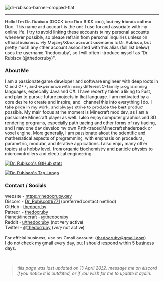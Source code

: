 ![dr-rubisco-banner-cropped-flat](https://user-images.githubusercontent.com/76263371/169357861-c368b75f-df2f-4654-b1eb-8074aea51867.png)

---

Hello! I'm Dr. Rubisco (DOCK-tore Roo-BISS-coe), but my friends call me Doc. This name and account is the one I use for and associate with my online life. I try to avoid linking these accounts to my personal accounts whenever possible, so please refrain from personal inquiries unless on official buisness. My Mojang/Xbox account username is Dr_Rubisco, but pretty much any other account associated with this alias (full list below) uses the username 'thedocruby', so I will often introduce myself as "Dr. Rubisco (@thedocruby)". 

### About Me
I am a passionate game developer and software engineer with deep roots in C and C++, and experience with many different C-family programming languages, especially Java and C#. I have recently taken a liking to Rust, and plan to pursue future projects in that language. I am motivated by a core desire to create and inspire, and I channel this into everything I do. I take pride in my work, and always strive to produce the best product possible. My main focus at the moment is Minecraft mod dev, as I am a passionate Minecraft player as well. I also enjoy computer graphics and 3D rendering programs, especially path tracing and other forms of ray tracing, and I may one day develop my own Path-traced Minecraft shaderpack or voxel engine. More generally, I am passionate about the scientific and mathematical aspects of programming, with emphasis on procedural, parametric, modular, and iterative applications. I also enjoy many other topics at a hobby level, from organic biochemistry and particle physics to microcontrollers and electrical engineering.

[![Dr. Rubisco's GitHub stats](https://github-readme-stats.vercel.app/api?username=thedocruby&count_private=true&show_icons=true&theme=dark)](https://github.com/thedocruby)

[![Dr. Rubisco's Top Langs](https://github-readme-stats.vercel.app/api/top-langs/?username=thedocruby&layout=compact&theme=dark&count_private=true&exclude_repo=VANELLA,cayman,Iris-site,irisshaders.github.io)](https://github.com/anuraghazra/github-readme-stats)

### Contact / Socials
Website - https://thedocruby.dev <br>
Discord -  [Dr_Rubisco#6771](https://discord.gg/kdZ6gH7Hg6) (preferred contact method) <br>
GitHub - [thedocruby](https://github.com/thedocruby/) <br>
Patreon - [thedocruby](https://patreon.com/thedocruby) <br>
PlanetMinecraft - [@thedocruby](https://www.planetminecraft.com/thedocruby) <br>
Reddit - [u/thedocruby](https://www.reddit.com/u/thedocruby) (not very active) <br>
Twitter - [@thedocruby](https://twitter.com/thedocruby) (_very_ not active) <br> <br>
For official business, use my Gmail account. ([thedocruby@gmail.com](mailto:thedocruby@gmail.com)) <br>
I do not check my gmail every day, but I should respond within 5 business days. <br> <br> <br> 
> *this page was last updated on 13 April 2022. message me on discord if you notice it is outdated, or if you wish for me to update it again.*
